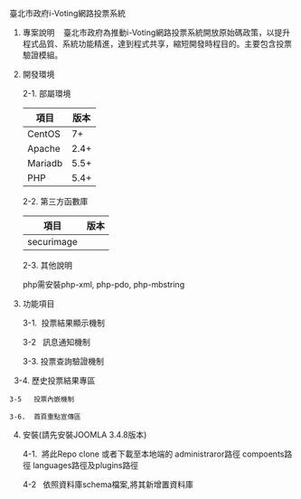 臺北市政府i-Voting網路投票系統

1.  專案說明
    臺北市政府為推動i-Voting網路投票系統開放原始碼政策，以提升程式品質、系統功能精進，達到程式共享，縮短開發時程目的。主要包含投票驗證模組。
2.	開發環境

	2-1.	部屬環境

	|項目|版本|
	|---|---|
	|CentOS|7+|
	|Apache|2.4+|
	|Mariadb|5.5+|
	|PHP|5.4+|

	2-2.	第三方函數庫

	|項目|版本|
	|---|---|
	|securimage||
	

  
	2-3. 其他說明
	
	php需安裝php-xml, php-pdo, php-mbstring
3.	功能項目

	3-1.  投票結果顯示機制
 
	3-2   訊息通知機制
 
	3-3.  投票查詢驗證機制
	
  	3-4.  歷史投票結果專區
 
	3-5   投票內嵌機制  
 
	3-6.  首頁重點宣傳區
	
4.	安裝(請先安裝JOOMLA 3.4.8版本)
	
	4-1.  將此Repo clone 或者下載至本地端的 administraror路徑 compoents路徑 languages路徑及plugins路徑
 
	4-2   依照資料庫schema檔案,將其新增置資料庫
